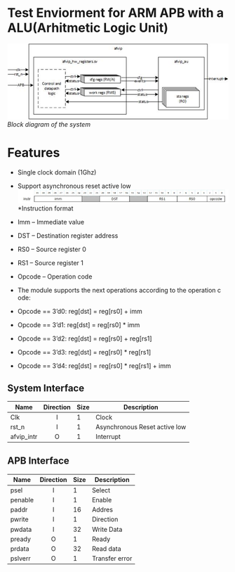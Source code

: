 # Test Enviorment for ARM APB with a ALU(Arhitmetic Logic Unit)
![Block diagram](./img/system_design.jpg "Block diagram of the system")
*Block diagram of the system*
# Features
- Single clock domain (1Ghz)
- Support asynchronous reset active low
![instruct_list](./img/instruct_format.jpg "instruct_format")
*Instruction format

- Imm – Immediate value
- DST – Destination register address
- RS0 – Source register 0
- RS1 – Source register 1
- Opcode – Operation code
- The module supports the next operations according to the operation c ode:
- Opcode == 3’d0: reg[dst] = reg[rs0] + imm
- Opcode == 3’d1: reg[dst] = reg[rs0] * imm
- Opcode == 3’d2: reg[dst] = reg[rs0] + reg[rs1]
- Opcode == 3’d3: reg[dst] = reg[rs0] * reg[rs1]
- Opcode == 3’d4: reg[dst] = reg[rs0] * reg[rs1] + imm
 
## System Interface   
| Name     | Direction | Size     | Description |
| -------- | :--------: | -------- | ----------- |
| Clk      | I         | 1        | Clock     |
| rst_n    | I         | 1        | Asynchronous Reset active low      |
| afvip_intr  | O      | 1        | Interrupt   |

## APB Interface 
| Name     | Direction | Size     | Description |
| -------- | :--------: | -------- | -----------|
| psel      | I         | 1        | Select     |
| penable   | I         | 1        | Enable     |
| paddr     | I         | 16        | Addres     |
| pwrite    | I         | 1        | Direction     |
| pwdata    | I         | 32        | Write Data     |
| pready    | O         | 1        | Ready     |
| prdata    | O         | 32       | Read data     |
| pslverr   | O         | 1        | Transfer error     |
